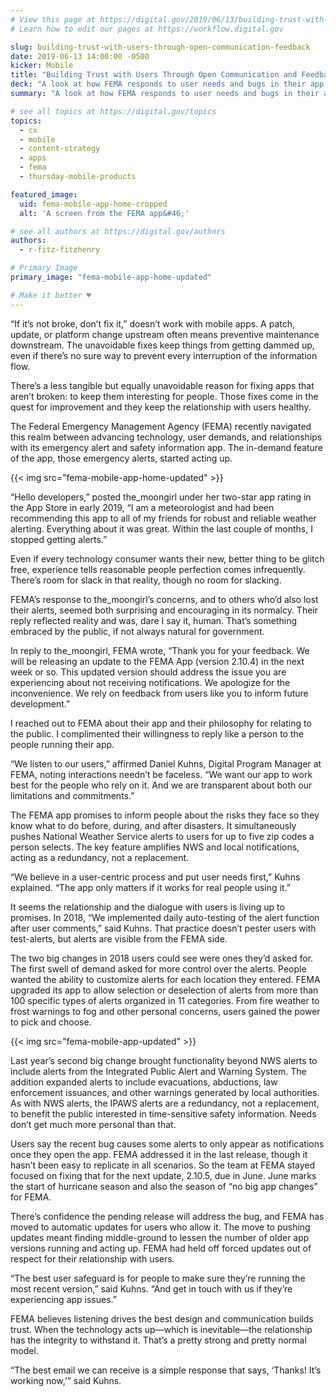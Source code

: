 ```yaml
---
# View this page at https://digital.gov/2019/06/13/building-trust-with-users-through-open-communication-feedback
# Learn how to edit our pages at https://workflow.digital.gov

slug: building-trust-with-users-through-open-communication-feedback
date: 2019-06-13 14:00:00 -0500
kicker: Mobile
title: "Building Trust with Users Through Open Communication and Feedback"
deck: "A look at how FEMA responds to user needs and bugs in their app development."
summary: "A look at how FEMA responds to user needs and bugs in their app development."

# see all topics at https://digital.gov/topics
topics:
  - cx
  - mobile
  - content-strategy
  - apps
  - fema
  - thursday-mobile-products

featured_image:
  uid: fema-mobile-app-home-cropped
  alt: 'A screen from the FEMA app&#46;'

# see all authors at https://digital.gov/authors
authors:
  - r-fitz-fitzhenry

# Primary Image
primary_image: "fema-mobile-app-home-updated"

# Make it better ♥
---
```



“If it’s not broke, don’t fix it,” doesn’t work with mobile apps. A patch, update, or platform change upstream often means preventive maintenance downstream. The unavoidable fixes keep things from getting dammed up, even if there’s no sure way to prevent every interruption of the information flow.

There’s a less tangible but equally unavoidable reason for fixing apps that aren’t broken: to keep them interesting for people. Those fixes come in the quest for improvement and they keep the relationship with users healthy.

The Federal Emergency Management Agency (FEMA) recently navigated this realm between advancing technology, user demands, and relationships with its emergency alert and safety information app. The in-demand feature of the app, those emergency alerts, started acting up.

{{< img src="fema-mobile-app-home-updated" >}}

“Hello developers,” posted the_moongirl under her two-star app rating in the App Store in early 2019, “I am a meteorologist and had been recommending this app to all of my friends for robust and reliable weather alerting. Everything about it was great. Within the last couple of months, I stopped getting alerts.”

Even if every technology consumer wants their new, better thing to be glitch free, experience tells reasonable people perfection comes infrequently. There’s room for slack in that reality, though no room for slacking.

FEMA’s response to the_moongirl’s concerns, and to others who’d also lost their alerts, seemed both surprising and encouraging in its normalcy. Their reply reflected reality and was, dare I say it, human. That’s something embraced by the public, if not always natural for government.

In reply to the_moongirl, FEMA wrote, “Thank you for your feedback. We will be releasing an update to the FEMA App (version 2.10.4) in the next week or so. This updated version should address the issue you are experiencing about not receiving notifications. We apologize for the inconvenience. We rely on feedback from users like you to inform future development.”

I reached out to FEMA about their app and their philosophy for relating to the public. I complimented their willingness to reply like a person to the people running their app.

“We listen to our users,” affirmed Daniel Kuhns, Digital Program Manager at FEMA, noting interactions needn’t be faceless. “We want our app to work best for the people who rely on it. And we are transparent about both our limitations and commitments.”

The FEMA app promises to inform people about the risks they face so they know what to do before, during, and after disasters. It simultaneously pushes National Weather Service alerts to users for up to five zip codes a person selects. The key feature amplifies NWS and local notifications, acting as a redundancy, not a replacement.

“We believe in a user-centric process and put user needs first,” Kuhns explained. “The app only matters if it works for real people using it.”

It seems the relationship and the dialogue with users is living up to promises. In 2018, “We implemented daily auto-testing of the alert function after user comments,” said Kuhns. That practice doesn’t pester users with test-alerts, but alerts are visible from the FEMA side.

The two big changes in 2018 users could see were ones they’d asked for. The first swell of demand asked for more control over the alerts. People wanted the ability to customize alerts for each location they entered. FEMA upgraded its app to allow selection or deselection of alerts from more than 100 specific types of alerts organized in 11 categories. From fire weather to frost warnings to fog and other personal concerns, users gained the power to pick and choose.

 {{< img src="fema-mobile-app-updated" >}}

Last year’s second big change brought functionality beyond NWS alerts to include alerts from the Integrated Public Alert and Warning System. The addition expanded alerts to include evacuations, abductions, law enforcement issuances, and other warnings generated by local authorities. As with NWS alerts, the IPAWS alerts are a redundancy, not a replacement, to benefit the public interested in time-sensitive safety information. Needs don’t get much more personal than that.

Users say the recent bug causes some alerts to only appear as notifications once they open the app. FEMA addressed it in the last release, though it hasn’t been easy to replicate in all scenarios. So the team at FEMA stayed focused on fixing that for the next update, 2.10.5, due in June. June marks the start of hurricane season and also the season of “no big app changes” for FEMA.

There’s confidence the pending release will address the bug, and FEMA has moved to automatic updates for users who allow it. The move to pushing updates meant finding middle-ground to lessen the number of older app versions running and acting up. FEMA had held off forced updates out of respect for their relationship with users.

“The best user safeguard is for people to make sure they’re running the most recent version,” said Kuhns. “And get in touch with us if they’re experiencing app issues.”

FEMA believes listening drives the best design and communication builds trust. When the technology acts up—which is inevitable—the relationship has the integrity to withstand it. That’s a pretty strong and pretty normal model.

“The best email we can receive is a simple response that says, ‘Thanks! It’s working now,’” said Kuhns.
